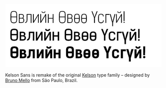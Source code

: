 ![Sample screenshot](preview.jpg)

Kelson Sans is remake of the original [Kelson](http://www.fontfabric.com/kelson-sans/www.myfonts.com/fonts/armasen/kelson/?refby=fontfabric) type family – designed by [Bruno Mello](http://www.fontfabric.com/kelson-sans/) from São Paulo, Brazil.
